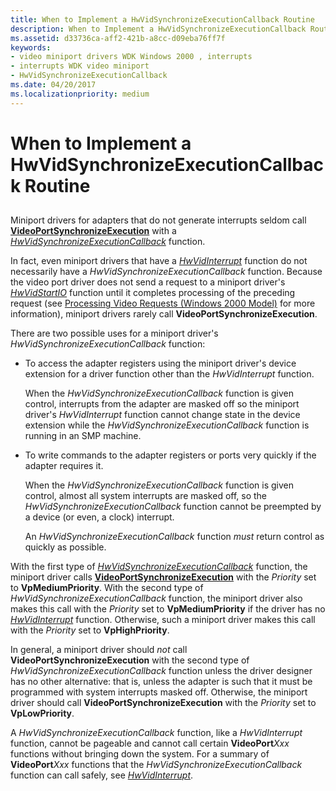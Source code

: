 ```yaml
---
title: When to Implement a HwVidSynchronizeExecutionCallback Routine
description: When to Implement a HwVidSynchronizeExecutionCallback Routine
ms.assetid: d33736ca-aff2-421b-a8cc-d09eba76ff7f
keywords:
- video miniport drivers WDK Windows 2000 , interrupts
- interrupts WDK video miniport
- HwVidSynchronizeExecutionCallback
ms.date: 04/20/2017
ms.localizationpriority: medium
---
```


# When to Implement a HwVidSynchronizeExecutionCallback Routine


## <span id="ddk_when_to_implement_a_hwvidsynchronizeexecutioncallback_routine_gg"></span><span id="DDK_WHEN_TO_IMPLEMENT_A_HWVIDSYNCHRONIZEEXECUTIONCALLBACK_ROUTINE_GG"></span>


Miniport drivers for adapters that do not generate interrupts seldom call [**VideoPortSynchronizeExecution**](https://msdn.microsoft.com/library/windows/hardware/ff570372) with a [*HwVidSynchronizeExecutionCallback*](https://msdn.microsoft.com/library/windows/hardware/ff567369) function.

In fact, even miniport drivers that have a [*HwVidInterrupt*](https://msdn.microsoft.com/library/windows/hardware/ff567349) function do not necessarily have a *HwVidSynchronizeExecutionCallback* function. Because the video port driver does not send a request to a miniport driver's [*HwVidStartIO*](https://msdn.microsoft.com/library/windows/hardware/ff567367) function until it completes processing of the preceding request (see [Processing Video Requests (Windows 2000 Model)](processing-video-requests--windows-2000-model-.md) for more information), miniport drivers rarely call **VideoPortSynchronizeExecution**.

There are two possible uses for a miniport driver's *HwVidSynchronizeExecutionCallback* function:

-   To access the adapter registers using the miniport driver's device extension for a driver function other than the *HwVidInterrupt* function.

    When the *HwVidSynchronizeExecutionCallback* function is given control, interrupts from the adapter are masked off so the miniport driver's *HwVidInterrupt* function cannot change state in the device extension while the *HwVidSynchronizeExecutionCallback* function is running in an SMP machine.

-   To write commands to the adapter registers or ports very quickly if the adapter requires it.

    When the *HwVidSynchronizeExecutionCallback* function is given control, almost all system interrupts are masked off, so the *HwVidSynchronizeExecutionCallback* function cannot be preempted by a device (or even, a clock) interrupt.

    An *HwVidSynchronizeExecutionCallback* function *must* return control as quickly as possible.

With the first type of [*HwVidSynchronizeExecutionCallback*](https://msdn.microsoft.com/library/windows/hardware/ff567369) function, the miniport driver calls [**VideoPortSynchronizeExecution**](https://msdn.microsoft.com/library/windows/hardware/ff570372) with the *Priority* set to **VpMediumPriority**. With the second type of *HwVidSynchronizeExecutionCallback* function, the miniport driver also makes this call with the *Priority* set to **VpMediumPriority** if the driver has no [*HwVidInterrupt*](https://msdn.microsoft.com/library/windows/hardware/ff567349) function. Otherwise, such a miniport driver makes this call with the *Priority* set to **VpHighPriority**.

In general, a miniport driver should *not* call **VideoPortSynchronizeExecution** with the second type of *HwVidSynchronizeExecutionCallback* function unless the driver designer has no other alternative: that is, unless the adapter is such that it must be programmed with system interrupts masked off. Otherwise, the miniport driver should call **VideoPortSynchronizeExecution** with the *Priority* set to **VpLowPriority**.

A *HwVidSynchronizeExecutionCallback* function, like a *HwVidInterrupt* function, cannot be pageable and cannot call certain **VideoPort***Xxx* functions without bringing down the system. For a summary of **VideoPort***Xxx* functions that the *HwVidSynchronizeExecutionCallback* function can call safely, see [*HwVidInterrupt*](https://msdn.microsoft.com/library/windows/hardware/ff567349).

 

 





